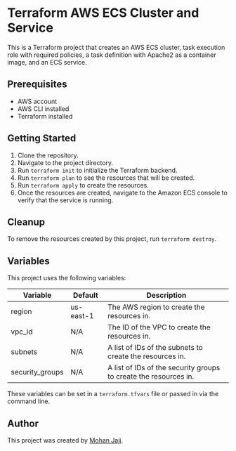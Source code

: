 # Terraform AWS ECS Cluster and Service

This is a Terraform project that creates an AWS ECS cluster, task execution role with required policies, a task definition with Apache2 as a container image, and an ECS service.

## Prerequisites

- AWS account
- AWS CLI installed
- Terraform installed

## Getting Started

1. Clone the repository.
2. Navigate to the project directory.
3. Run `terraform init` to initialize the Terraform backend.
4. Run `terraform plan` to see the resources that will be created.
5. Run `terraform apply` to create the resources.
6. Once the resources are created, navigate to the Amazon ECS console to verify that the service is running.

## Cleanup

To remove the resources created by this project, run `terraform destroy`.

## Variables

This project uses the following variables:

| Variable | Default | Description |
| --- | --- | --- |
| region | us-east-1 | The AWS region to create the resources in. |
| vpc_id | N/A | The ID of the VPC to create the resources in. |
| subnets | N/A | A list of IDs of the subnets to create the resources in. |
| security_groups | N/A | A list of IDs of the security groups to create the resources in. |

These variables can be set in a `terraform.tfvars` file or passed in via the command line.

## Author

This project was created by [Mohan Jaji](https://git.cloudavise.com/mohanjaji).
